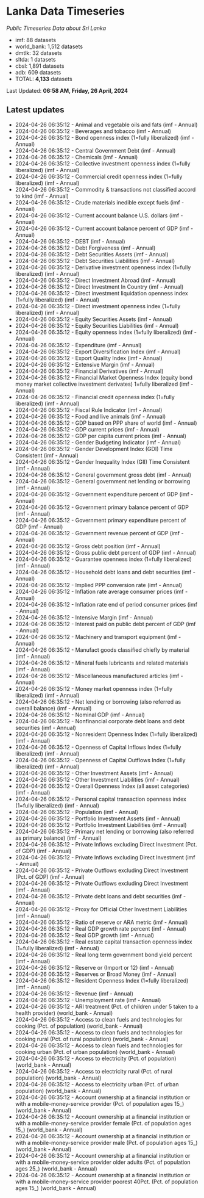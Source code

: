 # Lanka Data Timeseries
*Public Timeseries Data about Sri Lanka*

* imf: 88 datasets
* world_bank: 1,512 datasets
* dmtlk: 32 datasets
* sltda: 1 datasets
* cbsl: 1,891 datasets
* adb: 609 datasets
* TOTAL: **4,133** datasets

Last Updated: **06:58 AM, Friday, 26 April, 2024**

## Latest updates

* 2024-04-26 06:35:12 - Animal and vegetable oils and fats (imf - Annual)
* 2024-04-26 06:35:12 - Beverages and tobacco (imf - Annual)
* 2024-04-26 06:35:12 - Bond openness index (1=fully liberalized) (imf - Annual)
* 2024-04-26 06:35:12 - Central Government Debt (imf - Annual)
* 2024-04-26 06:35:12 - Chemicals (imf - Annual)
* 2024-04-26 06:35:12 - Collective investment openness index (1=fully liberalized) (imf - Annual)
* 2024-04-26 06:35:12 - Commercial credit openness index (1=fully liberalized) (imf - Annual)
* 2024-04-26 06:35:12 - Commodity & transactions not classified accord to kind (imf - Annual)
* 2024-04-26 06:35:12 - Crude materials inedible except fuels (imf - Annual)
* 2024-04-26 06:35:12 - Current account balance U.S. dollars (imf - Annual)
* 2024-04-26 06:35:12 - Current account balance percent of GDP (imf - Annual)
* 2024-04-26 06:35:12 - DEBT (imf - Annual)
* 2024-04-26 06:35:12 - Debt Forgiveness (imf - Annual)
* 2024-04-26 06:35:12 - Debt Securities Assets (imf - Annual)
* 2024-04-26 06:35:12 - Debt Securities Liabilities (imf - Annual)
* 2024-04-26 06:35:12 - Derivative investment openness index (1=fully liberalized) (imf - Annual)
* 2024-04-26 06:35:12 - Direct Investment Abroad (imf - Annual)
* 2024-04-26 06:35:12 - Direct Investment In Country (imf - Annual)
* 2024-04-26 06:35:12 - Direct investment liquidation openness index (1=fully liberalized) (imf - Annual)
* 2024-04-26 06:35:12 - Direct investment openness index (1=fully liberalized) (imf - Annual)
* 2024-04-26 06:35:12 - Equity Securities Assets (imf - Annual)
* 2024-04-26 06:35:12 - Equity Securities Liabilities (imf - Annual)
* 2024-04-26 06:35:12 - Equity openness index (1=fully liberalized) (imf - Annual)
* 2024-04-26 06:35:12 - Expenditure (imf - Annual)
* 2024-04-26 06:35:12 - Export Diversification Index (imf - Annual)
* 2024-04-26 06:35:12 - Export Quality Index (imf - Annual)
* 2024-04-26 06:35:12 - Extensive Margin (imf - Annual)
* 2024-04-26 06:35:12 - Financial Derivatives (imf - Annual)
* 2024-04-26 06:35:12 - Financial Market Openness Index (equity bond money market collective investment derivates) 1=fully liberalized (imf - Annual)
* 2024-04-26 06:35:12 - Financial credit openness index (1=fully liberalized) (imf - Annual)
* 2024-04-26 06:35:12 - Fiscal Rule Indicator (imf - Annual)
* 2024-04-26 06:35:12 - Food and live animals (imf - Annual)
* 2024-04-26 06:35:12 - GDP based on PPP share of world (imf - Annual)
* 2024-04-26 06:35:12 - GDP current prices (imf - Annual)
* 2024-04-26 06:35:12 - GDP per capita current prices (imf - Annual)
* 2024-04-26 06:35:12 - Gender Budgeting Indicator (imf - Annual)
* 2024-04-26 06:35:12 - Gender Development Index (GDI) Time Consistent (imf - Annual)
* 2024-04-26 06:35:12 - Gender Inequality Index (GII) Time Consistent (imf - Annual)
* 2024-04-26 06:35:12 - General government gross debt (imf - Annual)
* 2024-04-26 06:35:12 - General government net lending or borrowing (imf - Annual)
* 2024-04-26 06:35:12 - Government expenditure percent of GDP (imf - Annual)
* 2024-04-26 06:35:12 - Government primary balance percent of GDP (imf - Annual)
* 2024-04-26 06:35:12 - Government primary expenditure percent of GDP (imf - Annual)
* 2024-04-26 06:35:12 - Government revenue percent of GDP (imf - Annual)
* 2024-04-26 06:35:12 - Gross debt position (imf - Annual)
* 2024-04-26 06:35:12 - Gross public debt percent of GDP (imf - Annual)
* 2024-04-26 06:35:12 - Guarantee openness index (1=fully liberalized) (imf - Annual)
* 2024-04-26 06:35:12 - Household debt loans and debt securities (imf - Annual)
* 2024-04-26 06:35:12 - Implied PPP conversion rate (imf - Annual)
* 2024-04-26 06:35:12 - Inflation rate average consumer prices (imf - Annual)
* 2024-04-26 06:35:12 - Inflation rate end of period consumer prices (imf - Annual)
* 2024-04-26 06:35:12 - Intensive Margin (imf - Annual)
* 2024-04-26 06:35:12 - Interest paid on public debt percent of GDP (imf - Annual)
* 2024-04-26 06:35:12 - Machinery and transport equipment (imf - Annual)
* 2024-04-26 06:35:12 - Manufact goods classified chiefly by material (imf - Annual)
* 2024-04-26 06:35:12 - Mineral fuels lubricants and related materials (imf - Annual)
* 2024-04-26 06:35:12 - Miscellaneous manufactured articles (imf - Annual)
* 2024-04-26 06:35:12 - Money market openness index (1=fully liberalized) (imf - Annual)
* 2024-04-26 06:35:12 - Net lending or borrowing (also referred as overall balance) (imf - Annual)
* 2024-04-26 06:35:12 - Nominal GDP (imf - Annual)
* 2024-04-26 06:35:12 - Nonfinancial corporate debt loans and debt securities (imf - Annual)
* 2024-04-26 06:35:12 - Nonresident Openness Index (1=fully liberalized) (imf - Annual)
* 2024-04-26 06:35:12 - Openness of Capital Inflows Index (1=fully liberalized) (imf - Annual)
* 2024-04-26 06:35:12 - Openness of Capital Outflows Index (1=fully liberalized) (imf - Annual)
* 2024-04-26 06:35:12 - Other Investment Assets (imf - Annual)
* 2024-04-26 06:35:12 - Other Investment Liabilities (imf - Annual)
* 2024-04-26 06:35:12 - Overall Openness Index (all asset categories) (imf - Annual)
* 2024-04-26 06:35:12 - Personal capital transaction openness index (1=fully liberalized) (imf - Annual)
* 2024-04-26 06:35:12 - Population (imf - Annual)
* 2024-04-26 06:35:12 - Portfolio Investment Assets (imf - Annual)
* 2024-04-26 06:35:12 - Portfolio Investment Liabilities (imf - Annual)
* 2024-04-26 06:35:12 - Primary net lending or borrowing (also referred as primary balance) (imf - Annual)
* 2024-04-26 06:35:12 - Private Inflows excluding Direct Investment (Pct. of GDP) (imf - Annual)
* 2024-04-26 06:35:12 - Private Inflows excluding Direct Investment (imf - Annual)
* 2024-04-26 06:35:12 - Private Outflows excluding Direct Investment (Pct. of GDP) (imf - Annual)
* 2024-04-26 06:35:12 - Private Outflows excluding Direct Investment (imf - Annual)
* 2024-04-26 06:35:12 - Private debt loans and debt securities (imf - Annual)
* 2024-04-26 06:35:12 - Proxy for Official Other Investment Liabilities (imf - Annual)
* 2024-04-26 06:35:12 - Ratio of reserve or ARA metric (imf - Annual)
* 2024-04-26 06:35:12 - Real GDP growth rate percent (imf - Annual)
* 2024-04-26 06:35:12 - Real GDP growth (imf - Annual)
* 2024-04-26 06:35:12 - Real estate capital transaction openness index (1=fully liberalized) (imf - Annual)
* 2024-04-26 06:35:12 - Real long term government bond yield percent (imf - Annual)
* 2024-04-26 06:35:12 - Reserve or (Import or 12) (imf - Annual)
* 2024-04-26 06:35:12 - Reserves or Broad Money (imf - Annual)
* 2024-04-26 06:35:12 - Resident Openness Index (1=fully liberalized) (imf - Annual)
* 2024-04-26 06:35:12 - Revenue (imf - Annual)
* 2024-04-26 06:35:12 - Unemployment rate (imf - Annual)
* 2024-04-26 06:35:12 - ARI treatment (Pct. of children under 5 taken to a health provider) (world_bank - Annual)
* 2024-04-26 06:35:12 - Access to clean fuels and technologies for cooking (Pct. of population) (world_bank - Annual)
* 2024-04-26 06:35:12 - Access to clean fuels and technologies for cooking rural (Pct. of rural population) (world_bank - Annual)
* 2024-04-26 06:35:12 - Access to clean fuels and technologies for cooking urban (Pct. of urban population) (world_bank - Annual)
* 2024-04-26 06:35:12 - Access to electricity (Pct. of population) (world_bank - Annual)
* 2024-04-26 06:35:12 - Access to electricity rural (Pct. of rural population) (world_bank - Annual)
* 2024-04-26 06:35:12 - Access to electricity urban (Pct. of urban population) (world_bank - Annual)
* 2024-04-26 06:35:12 - Account ownership at a financial institution or with a mobile-money-service provider (Pct. of population ages 15_) (world_bank - Annual)
* 2024-04-26 06:35:12 - Account ownership at a financial institution or with a mobile-money-service provider female (Pct. of population ages 15_) (world_bank - Annual)
* 2024-04-26 06:35:12 - Account ownership at a financial institution or with a mobile-money-service provider male (Pct. of population ages 15_) (world_bank - Annual)
* 2024-04-26 06:35:12 - Account ownership at a financial institution or with a mobile-money-service provider older adults (Pct. of population ages 25_) (world_bank - Annual)
* 2024-04-26 06:35:12 - Account ownership at a financial institution or with a mobile-money-service provider poorest 40Pct. (Pct. of population ages 15_) (world_bank - Annual)